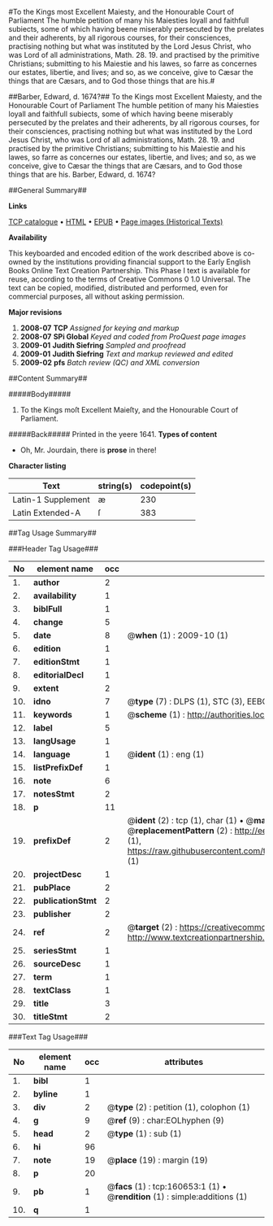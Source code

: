 #To the Kings most Excellent Maiesty, and the Honourable Court of Parliament The humble petition of many his Maiesties loyall and faithfull subiects, some of which having beene miserably persecuted by the prelates and their adherents, by all rigorous courses, for their consciences, practising nothing but what was instituted by the Lord Jesus Christ, who was Lord of all administrations, Math. 28. 19. and practised by the primitive Christians; submitting to his Maiestie and his lawes, so farre as concernes our estates, libertie, and lives; and so, as we conceive, give to Cæsar the things that are Cæsars, and to God those things that are his.#

##Barber, Edward, d. 1674?##
To the Kings most Excellent Maiesty, and the Honourable Court of Parliament The humble petition of many his Maiesties loyall and faithfull subiects, some of which having beene miserably persecuted by the prelates and their adherents, by all rigorous courses, for their consciences, practising nothing but what was instituted by the Lord Jesus Christ, who was Lord of all administrations, Math. 28. 19. and practised by the primitive Christians; submitting to his Maiestie and his lawes, so farre as concernes our estates, libertie, and lives; and so, as we conceive, give to Cæsar the things that are Cæsars, and to God those things that are his.
Barber, Edward, d. 1674?

##General Summary##

**Links**

[TCP catalogue](http://www.ota.ox.ac.uk/tcp/)  • 
[HTML](http://tei.it.ox.ac.uk/tcp/Texts-HTML/free/A78/A78121.html)  • 
[EPUB](http://tei.it.ox.ac.uk/tcp/Texts-EPUB/free/A78/A78121.epub) • 
[Page images (Historical Texts)](https://data.historicaltexts.jisc.ac.uk/view?pubId=eebo-99869050e&pageId=eebo-99869050e-160653-1)

**Availability**

This keyboarded and encoded edition of the
	       work described above is co-owned by the institutions
	       providing financial support to the Early English Books
	       Online Text Creation Partnership. This Phase I text is
	       available for reuse, according to the terms of Creative
	       Commons 0 1.0 Universal. The text can be copied,
	       modified, distributed and performed, even for
	       commercial purposes, all without asking permission.

**Major revisions**

1. __2008-07__ __TCP__ *Assigned for keying and markup*
1. __2008-07__ __SPi Global__ *Keyed and coded from ProQuest page images*
1. __2009-01__ __Judith Siefring__ *Sampled and proofread*
1. __2009-01__ __Judith Siefring__ *Text and markup reviewed and edited*
1. __2009-02__ __pfs__ *Batch review (QC) and XML conversion*

##Content Summary##

#####Body#####

1. To the Kings moſt Excellent Maieſty, and the Honourable Court of Parliament.

#####Back#####
Printed in the yeere 1641.
**Types of content**

  * Oh, Mr. Jourdain, there is **prose** in there!

**Character listing**


|Text|string(s)|codepoint(s)|
|---|---|---|
|Latin-1 Supplement|æ|230|
|Latin Extended-A|ſ|383|

##Tag Usage Summary##

###Header Tag Usage###

|No|element name|occ|attributes|
|---|---|---|---|
|1.|__author__|2||
|2.|__availability__|1||
|3.|__biblFull__|1||
|4.|__change__|5||
|5.|__date__|8| @__when__ (1) : 2009-10 (1)|
|6.|__edition__|1||
|7.|__editionStmt__|1||
|8.|__editorialDecl__|1||
|9.|__extent__|2||
|10.|__idno__|7| @__type__ (7) : DLPS (1), STC (3), EEBO-CITATION (1), PROQUEST (1), VID (1)|
|11.|__keywords__|1| @__scheme__ (1) : http://authorities.loc.gov/ (1)|
|12.|__label__|5||
|13.|__langUsage__|1||
|14.|__language__|1| @__ident__ (1) : eng (1)|
|15.|__listPrefixDef__|1||
|16.|__note__|6||
|17.|__notesStmt__|2||
|18.|__p__|11||
|19.|__prefixDef__|2| @__ident__ (2) : tcp (1), char (1)  •  @__matchPattern__ (2) : ([0-9\-]+):([0-9IVX]+) (1), (.+) (1)  •  @__replacementPattern__ (2) : http://eebo.chadwyck.com/downloadtiff?vid=$1&page=$2 (1), https://raw.githubusercontent.com/textcreationpartnership/Texts/master/tcpchars.xml#$1 (1)|
|20.|__projectDesc__|1||
|21.|__pubPlace__|2||
|22.|__publicationStmt__|2||
|23.|__publisher__|2||
|24.|__ref__|2| @__target__ (2) : https://creativecommons.org/publicdomain/zero/1.0/ (1), http://www.textcreationpartnership.org/docs/. (1)|
|25.|__seriesStmt__|1||
|26.|__sourceDesc__|1||
|27.|__term__|1||
|28.|__textClass__|1||
|29.|__title__|3||
|30.|__titleStmt__|2||


###Text Tag Usage###

|No|element name|occ|attributes|
|---|---|---|---|
|1.|__bibl__|1||
|2.|__byline__|1||
|3.|__div__|2| @__type__ (2) : petition (1), colophon (1)|
|4.|__g__|9| @__ref__ (9) : char:EOLhyphen (9)|
|5.|__head__|2| @__type__ (1) : sub (1)|
|6.|__hi__|96||
|7.|__note__|19| @__place__ (19) : margin (19)|
|8.|__p__|20||
|9.|__pb__|1| @__facs__ (1) : tcp:160653:1 (1)  •  @__rendition__ (1) : simple:additions (1)|
|10.|__q__|1||
